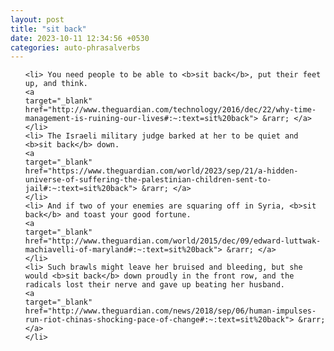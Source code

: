 ```yaml
---
layout: post
title: "sit back"
date: 2023-10-11 12:34:56 +0530
categories: auto-phrasalverbs
---
```

<ol>

    <li> You need people to be able to <b>sit back</b>, put their feet up, and think.
    <a 
    target="_blank" 
    href="http://www.theguardian.com/technology/2016/dec/22/why-time-management-is-ruining-our-lives#:~:text=sit%20back"> &rarr; </a>
    </li>
    <li> The Israeli military judge barked at her to be quiet and <b>sit back</b> down.
    <a 
    target="_blank" 
    href="https://www.theguardian.com/world/2023/sep/21/a-hidden-universe-of-suffering-the-palestinian-children-sent-to-jail#:~:text=sit%20back"> &rarr; </a>
    </li>
    <li> And if two of your enemies are squaring off in Syria, <b>sit back</b> and toast your good fortune.
    <a 
    target="_blank" 
    href="http://www.theguardian.com/world/2015/dec/09/edward-luttwak-machiavelli-of-maryland#:~:text=sit%20back"> &rarr; </a>
    </li>
    <li> Such brawls might leave her bruised and bleeding, but she would <b>sit back</b> down proudly in the front row, and the radicals lost their nerve and gave up beating her husband.
    <a 
    target="_blank" 
    href="http://www.theguardian.com/news/2018/sep/06/human-impulses-run-riot-chinas-shocking-pace-of-change#:~:text=sit%20back"> &rarr; </a>
    </li>